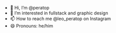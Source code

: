 - 👋 Hi, I’m @peratop
- 👀 I’m interested in fullstack and graphic design
- 📫 How to reach me @leo_peratop on Instagram
- 😄 Pronouns: he/him

<!---
peratop/peratop is a ✨ special ✨ repository because its `README.md` (this file) appears on your GitHub profile.
You can click the Preview link to take a look at your changes.
--->

